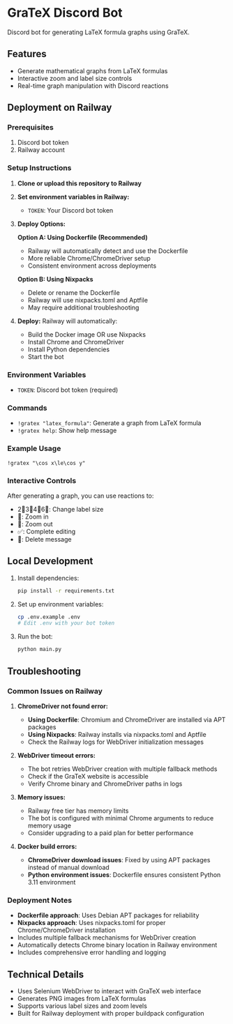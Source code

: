 # GraTeX Discord Bot

Discord bot for generating LaTeX formula graphs using GraTeX.

## Features

- Generate mathematical graphs from LaTeX formulas
- Interactive zoom and label size controls
- Real-time graph manipulation with Discord reactions

## Deployment on Railway

### Prerequisites

1. Discord bot token
2. Railway account

### Setup Instructions

1. **Clone or upload this repository to Railway**

2. **Set environment variables in Railway:**
   - `TOKEN`: Your Discord bot token

3. **Deploy Options:**
   
   **Option A: Using Dockerfile (Recommended)**
   - Railway will automatically detect and use the Dockerfile
   - More reliable Chrome/ChromeDriver setup
   - Consistent environment across deployments
   
   **Option B: Using Nixpacks**
   - Delete or rename the Dockerfile
   - Railway will use nixpacks.toml and Aptfile
   - May require additional troubleshooting

4. **Deploy:**
   Railway will automatically:
   - Build the Docker image OR use Nixpacks
   - Install Chrome and ChromeDriver
   - Install Python dependencies
   - Start the bot

### Environment Variables

- `TOKEN`: Discord bot token (required)

### Commands

- `!gratex "latex_formula"`: Generate a graph from LaTeX formula
- `!gratex help`: Show help message

### Example Usage

```
!gratex "\cos x\le\cos y"
```

### Interactive Controls

After generating a graph, you can use reactions to:
- 2⃣3⃣4⃣6⃣: Change label size
- 🔎: Zoom in
- 🔭: Zoom out
- ✅: Complete editing
- 🚮: Delete message

## Local Development

1. Install dependencies:
   ```bash
   pip install -r requirements.txt
   ```

2. Set up environment variables:
   ```bash
   cp .env.example .env
   # Edit .env with your bot token
   ```

3. Run the bot:
   ```bash
   python main.py
   ```

## Troubleshooting

### Common Issues on Railway

1. **ChromeDriver not found error:**
   - **Using Dockerfile**: Chromium and ChromeDriver are installed via APT packages
   - **Using Nixpacks**: Railway installs via nixpacks.toml and Aptfile
   - Check the Railway logs for WebDriver initialization messages

2. **WebDriver timeout errors:**
   - The bot retries WebDriver creation with multiple fallback methods
   - Check if the GraTeX website is accessible
   - Verify Chrome binary and ChromeDriver paths in logs

3. **Memory issues:**
   - Railway free tier has memory limits
   - The bot is configured with minimal Chrome arguments to reduce memory usage
   - Consider upgrading to a paid plan for better performance

4. **Docker build errors:**
   - **ChromeDriver download issues**: Fixed by using APT packages instead of manual download
   - **Python environment issues**: Dockerfile ensures consistent Python 3.11 environment

### Deployment Notes

- **Dockerfile approach**: Uses Debian APT packages for reliability
- **Nixpacks approach**: Uses nixpacks.toml for proper Chrome/ChromeDriver installation
- Includes multiple fallback mechanisms for WebDriver creation
- Automatically detects Chrome binary location in Railway environment
- Includes comprehensive error handling and logging

## Technical Details

- Uses Selenium WebDriver to interact with GraTeX web interface
- Generates PNG images from LaTeX formulas
- Supports various label sizes and zoom levels
- Built for Railway deployment with proper buildpack configuration